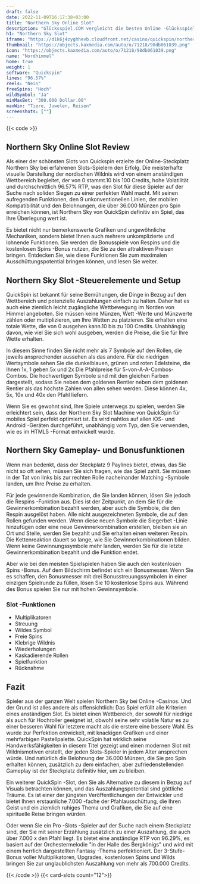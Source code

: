 ```yaml
---
draft: false
date: 2022-11-09T16:17:38+03:00
title: "Northern Sky Online Slot"
description: "Glücksspiel.COM vergleicht die besten Online -Glücksspiel -Sites und -spiele der Kanada.  Unabhängige Produktbewertungen und exklusive Anmeldeangebote. Jetzt spielen!"
h1: "Northern Sky Slot"
iframe: "https://d1k6j4zyghhevb.cloudfront.net/casino/quickspin/northernsky/index.html?gameid=northernsky&moneymode=fun"
thumbnail: "https://objects.kaxmedia.com/auto/o/71218/98db061039.png"
icon: "https://objects.kaxmedia.com/auto/o/71218/98db061039.png"
name: "Nordhimmel"
home: true
weight: 1
software: "Quickspin"
lines: "96.57%"
reels: "Nein"
freeSpins: "Hoch"
wildSymbol: "Ja"
minMaxBet: "300.000 Dollar.00"
maxWin: "Tiere, Juwelen, Reisen"
screenshots: [""]
---
```


{{< code >}}<h2>Northern Sky Online Slot Review</h2><p>Als einer der schönsten Slots von Quickspin erzielte der Online-Steckplatz Northern Sky bei erfahrenen Slots-Spielern den Erfolg. Die meisterhafte visuelle Darstellung der nordischen Wildnis wird von einem anständigen Wettbereich begleitet, der von 0 stammt.10 bis 100 Credits, hohe Volatilität und durchschnittlich 96.57% RTP, was den Slot für diese Spieler auf der Suche nach soliden Siegen zu einer perfekten Wahl macht. Mit seinen aufregenden Funktionen, den 9 unkonventionellen Linien, der mobilen Kompatibilität und den Belohnungen, die über 36.000 Münzen pro Spin erreichen können, ist Northern Sky von QuickSpin definitiv ein Spiel, das Ihre Überlegung wert ist.</p><p>Es bietet nicht nur bemerkenswerte Grafiken und ungewöhnliche Mechaniken, sondern bietet Ihnen auch mehrere unkomplizierte und lohnende Funktionen. Sie werden die Bonusspiele von Respins und die kostenlosen Spins -Bonus nutzen, die Sie zu den attraktiven Preisen bringen. Entdecken Sie, wie diese Funktionen Sie zum maximalen Ausschüttungspotential bringen können, und lesen Sie weiter.</p><h2>Northern Sky Slot -Steuerelemente und Setup</h2><p>QuickSpin ist bekannt für seine Bemühungen, die Dinge in Bezug auf den Wettbereich und potenzielle Auszahlungen einfach zu halten. Daher hat es auch eine ziemlich leicht zugängliche Wettbewegung im Norden von Himmel angeboten. Sie müssen keine Münzen, Wett -Werte und Münzwerte zählen oder multiplizieren, um Ihre Wetten zu platzieren. Sie erhalten eine totale Wette, die von 0 ausgehen kann.10 bis zu 100 Credits. Unabhängig davon, wie viel Sie sich wohl ausgeben, werden die Preise, die Sie für Ihre Wette erhalten.</p><p>In diesem Sinne finden Sie nicht mehr als 7 Symbole auf den Rollen, die jeweils ansprechender aussehen als das andere. Für die niedrigen Wertsymbole sehen Sie die dunkelblauen, grünen und roten Edelsteine, die Ihnen 1x, 1 geben.5x und 2x Die Pfahlpreise für 5-von-A-A-Combos-Combos. Die hochwertigen Symbole sind mit den gleichen Farben dargestellt, sodass Sie neben dem goldenen Rentier neben dem goldenen Rentier als das höchste Zahlen von allen sehen werden. Diese können 4x, 5x, 10x und 40x den Pfahl liefern.</p><p>Wenn Sie es gewohnt sind, Ihre Spiele unterwegs zu spielen, werden Sie erleichtert sein, dass der Northern Sky Slot Machine von QuickSpin für mobiles Spiel perfekt optimiert ist. Es wird nahtlos auf allen iOS- und Android -Geräten durchgeführt, unabhängig vom Typ, den Sie verwenden, wie es im HTML5 -Format entwickelt wurde.</p><h2>Northern Sky Gameplay- und Bonusfunktionen</h2><p>Wenn man bedenkt, dass der Steckplatz 9 Paylines bietet, etwas, das Sie nicht so oft sehen, müssen Sie sich fragen, wie das Spiel zahlt. Sie müssen in der Tat von links bis zur rechten Rolle nacheinander Matching -Symbole landen, um Ihre Preise zu erhalten.</p><p>Für jede gewinnende Kombination, die Sie landen können, lösen Sie jedoch die Respins -Funktion aus. Dies ist der Zeitpunkt, an dem Sie für die Gewinnerkombination bezahlt werden, aber auch die Symbole, die den Respin ausgelöst haben. Alle nicht ausgezeichneten Symbole, die auf den Rollen gefunden werden. Wenn diese neuen Symbole die Siegerbet -Linie hinzufügen oder eine neue Gewinnerkombination erstellen, bleiben sie an Ort und Stelle, werden Sie bezahlt und Sie erhalten einen weiteren Respin. Die Kettenreaktion dauert so lange, wie Sie Gewinnerkombinationen bilden. Wenn keine Gewinnungssymbole mehr landen, werden Sie für die letzte Gewinnerkombination bezahlt und die Funktion endet.</p><p>Aber wie bei den meisten Spielspielen haben Sie auch den kostenlosen Spins -Bonus. Auf dem Bildschirm befindet sich ein Bonusmesser. Wenn Sie es schaffen, den Bonusmesser mit drei Bonusstreuungssymbolen in einer einzigen Spielrunde zu füllen, lösen Sie 10 kostenlose Spins aus. Während des Bonus spielen Sie nur mit hohen Gewinnsymbole.</p><h3>
Slot -Funktionen</h3><ul>
<li></span>
Multiplikatoren</li>
<li></span>
Streuung</li>
<li></span>
Wildes Symbol</li>
<li></span>
Freie Spins</li>
<li></span>
Klebrige Wildnis</li>
<li></span>
Wiederholungen</li>
<li></span>
Kaskadierende Rollen</li>
<li></span>
Spielfunktion</li>
<li></span>
Rücknahme</li></ul><h2>Fazit</h2><p>Spieler aus der ganzen Welt spielen Northern Sky bei Online -Casinos. Und der Grund ist alles andere als offensichtlich: Das Spiel erfüllt alle Kriterien eines anständigen Slot. Es bietet einen Wettbereich, der sowohl für niedrige als auch für Hochroller geeignet ist, obwohl seine sehr volatile Natur es zu einer besseren Wahl für letztere macht als die erstere eine bessere Wahl. Es wurde zur Perfektion entwickelt, mit knackigen Grafiken und einer mehrfarbigen Pastellpalette. QuickSpin hat wirklich seine Handwerksfähigkeiten in diesem Titel gezeigt und einen modernen Slot mit Wildnismotiven erstellt, der jeden Slots-Spieler in jedem Alter ansprechen würde. Und natürlich die Belohnung der 36.000 Münzen, die Sie pro Spin erhalten können, zusätzlich zu dem einfachen, aber zufriedenstellenden Gameplay ist der Steckplatz definitiv hier, um zu bleiben.</p><p>Ein weiterer QuickSpin -Slot, den Sie als Alternative zu diesem in Bezug auf Visuals betrachten können, und das Auszahlungspotential sind göttliche Träume. Es ist einer der jüngsten Veröffentlichungen der Entwickler und bietet Ihnen erstaunliche 7.000 -fache der Pfahlausschüttung, die Ihren Geist und ein ziemlich ruhiges Thema und Grafiken, die Sie auf eine spirituelle Reise bringen würden.</p><p>Oder wenn Sie ein Pro -Slots -Spieler auf der Suche nach einem Steckplatz sind, der Sie mit seiner Erzählung zusätzlich zu einer Auszahlung, die auch über 7.000 x den Pfahl liegt. Es bietet eine anständige RTP von 96.29%, es basiert auf der Orchestermelodie "in der Halle des Bergkönigs" und wird mit einem herrlich dargestellten Fantasy -Thema perfektioniert. Der 3-Stufe-Bonus voller Multiplikatoren, Upgrades, kostenlosen Spins und Wilds bringen Sie zur unglaublichsten Auszahlung von mehr als 700.000 Credits.</p>{{< /code >}}
{{< card-slots count="12">}}